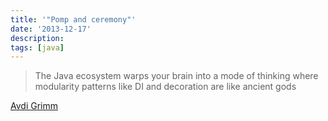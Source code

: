```yaml
---
title: '"Pomp and ceremony"'
date: '2013-12-17'
description:
tags: [java]
---
```


> The Java ecosystem warps your brain into a mode of thinking where modularity patterns like DI and decoration are like ancient gods

[Avdi Grimm](http://devblog.avdi.org/2010/02/09/everything-you-love-about-java-is-everything-i-love-about-good-design/)
